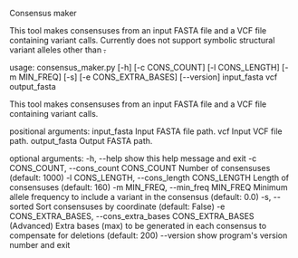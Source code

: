 Consensus maker

This tool makes consensuses from an input FASTA file and a VCF file containing variant calls.
Currently does not support  symbolic structural variant alleles other than <DEL>.

usage: consensus_maker.py [-h] [-c CONS_COUNT] [-l CONS_LENGTH] [-m MIN_FREQ] [-s] [-e CONS_EXTRA_BASES] [--version] input_fasta vcf output_fasta

This tool makes consensuses from an input FASTA file and a VCF file containing variant calls.

positional arguments:
  input_fasta           Input FASTA file path.
  vcf                   Input VCF file path.
  output_fasta          Output FASTA path.

optional arguments:
  -h, --help            show this help message and exit
  -c CONS_COUNT, --cons_count CONS_COUNT
                        Number of consensuses (default: 1000)
  -l CONS_LENGTH, --cons_length CONS_LENGTH
                        Length of consensuses (default: 160)
  -m MIN_FREQ, --min_freq MIN_FREQ
                        Minimum allele frequency to include a variant in the consensus (default: 0.0)
  -s, --sorted          Sort consensuses by coordinate (default: False)
  -e CONS_EXTRA_BASES, --cons_extra_bases CONS_EXTRA_BASES
                        (Advanced) Extra bases (max) to be generated in each consensus to compensate for deletions (default: 200)
  --version             show program's version number and exit
